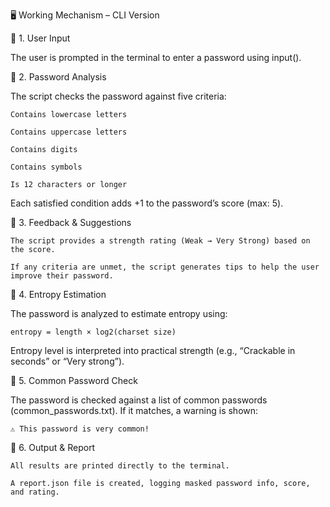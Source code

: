🖥️ Working Mechanism – CLI Version

🔹 1. User Input

The user is prompted in the terminal to enter a password using input().

🔹 2. Password Analysis

The script checks the password against five criteria:

    Contains lowercase letters

    Contains uppercase letters

    Contains digits

    Contains symbols

    Is 12 characters or longer

Each satisfied condition adds +1 to the password’s score (max: 5).

🔹 3. Feedback & Suggestions

    The script provides a strength rating (Weak → Very Strong) based on the score.

    If any criteria are unmet, the script generates tips to help the user improve their password.

🔹 4. Entropy Estimation

The password is analyzed to estimate entropy using:

    entropy = length × log2(charset size)

Entropy level is interpreted into practical strength (e.g., “Crackable in seconds” or “Very strong”).

🔹 5. Common Password Check

The password is checked against a list of common passwords (common_passwords.txt).
If it matches, a warning is shown:

    ⚠️ This password is very common!

🔹 6. Output & Report

    All results are printed directly to the terminal.

    A report.json file is created, logging masked password info, score, and rating.
